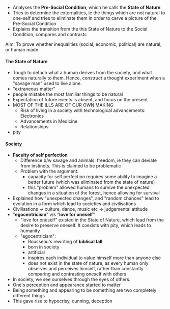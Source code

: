 - Analyses the **Pre-Social Condition**, which he calls the **State of Nature**
- Tries to determine the externalities, ie the things which are not natural to one-self and tries to eliminate them in order to carve a picture of the Pre-Social Condition
- Explains the transition from the this State of Nature to the Social Condition, compares and contrasts

Aim: To prove whether inequalities (social, economic, political) are natural, or human made
#### The State of Nature
- Tough to detach what a human derives from the society, and what comes naturally to them. Hence, construct a thought experiment when a "savage man" used to live alone.
- "extraneous matter"
- people mistake the most familiar things to be natural
- Expectation of future events is absent, and focus on the present
- MOST OF THE ILLS ARE OF OUR OWN MAKING
	- Risk of living in a society with technological advancements: Electronics
	- Advancements in Medicine
	- Relationships
- pity

#### Society
- **Faculty of self perfection**
	- Difference b/w savage and animals: freedom, ie they can deviate from instincts. This is claimed to be problematic
	- Problem with the argument: 
		- capacity for self perfection requires some ability to imagine a better future (which was eliminated from the state of nature)
		- this "problem" allowed humans to survive the unexpected changes in a situation of the forest, hence allowing for survival 
- Explained how "unexpected changes", and "random chances" lead to evolution in a form which lead to societies and civilisations 
- Civilisations -> culture, dance, music etc -> judgemental attitude
- "**egocentricism**" v/s "**love for oneself**"
	- "love for oneself" existed in the State of Nature, which lead from the desire to preserve oneself. It coexists with pity, which leads to humanity
	- "egocentricism": 
		- Rousseau's rewriting of **biblical fall**
		- born in society
		- artificial
		- inspires each individual to value himself more than anyone else
		- does not exist in the state of nature, as every human only observes and perceives himself, rather than constantly comparing and contrasting oneself with others
- In society, we see ourselves through the eyes of others.
- One's perception and appearance started to matter
- Being something and appearing to be something are two completely different things
- This gave rise to hypocrisy, cunning, deception







